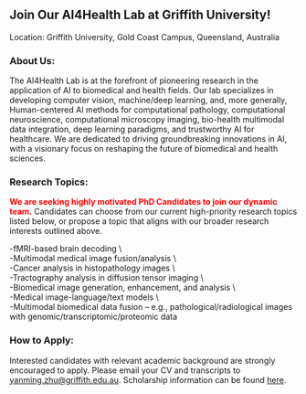 ---
---

## Join Our AI4Health Lab at Griffith University!

Location: Griffith University, Gold Coast Campus, Queensland, Australia

### About Us:

The AI4Health Lab is at the forefront of pioneering research in the application of AI to 
biomedical and health fields. Our lab specializes in developing computer vision, machine/deep learning, and, more generally, Human-centered AI methods for computational pathology, computational neuroscience, computational microscopy imaging, bio-health multimodal data integration, deep learning paradigms, and trustworthy AI for healthcare. We are dedicated to driving groundbreaking innovations in AI, with a visionary focus on reshaping the future of biomedical and health sciences.
  

### Research Topics:

<span style="color:red"> **We are seeking highly motivated PhD Candidates to join our dynamic team.** </span> Candidates can choose from our current high-priority research topics listed below, or propose a topic that aligns with our broader research interests outlined above.

-fMRI-based brain decoding \  
-Multimodal medical image fusion/analysis \  
-Cancer analysis in histopathology images \  
-Tractography analysis in diffusion tensor imaging \  
-Biomedical image generation, enhancement, and analysis \  
-Medical image-language/text models \  
-Multimodal biomedical data fusion – e.g., pathological/radiological images with genomic/transcriptomic/proteomic data

### How to Apply:

Interested candidates with relevant academic background are strongly encouraged to apply. Please email your CV and transcripts to [yanming.zhu@griffith.edu.au](yanming.zhu@griffith.edu.au). Scholarship information can be found [here](https://www.griffith.edu.au/research-study/scholarships).


